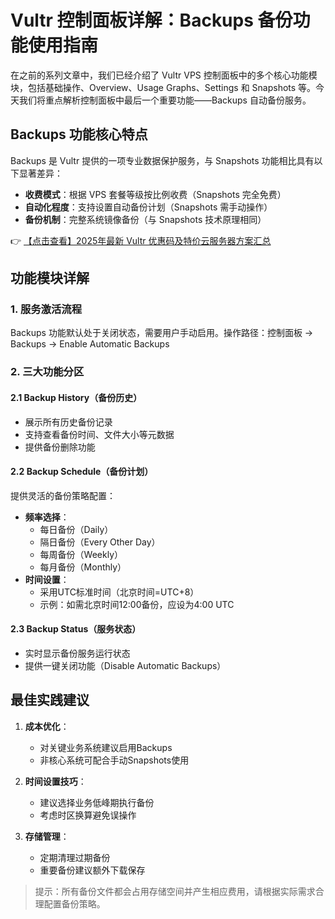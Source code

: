 # Vultr 控制面板详解：Backups 备份功能使用指南

在之前的系列文章中，我们已经介绍了 Vultr VPS 控制面板中的多个核心功能模块，包括基础操作、Overview、Usage Graphs、Settings 和 Snapshots 等。今天我们将重点解析控制面板中最后一个重要功能——Backups 自动备份服务。

## Backups 功能核心特点

Backups 是 Vultr 提供的一项专业数据保护服务，与 Snapshots 功能相比具有以下显著差异：

- **收费模式**：根据 VPS 套餐等级按比例收费（Snapshots 完全免费）
- **自动化程度**：支持设置自动备份计划（Snapshots 需手动操作）
- **备份机制**：完整系统镜像备份（与 Snapshots 技术原理相同）

👉 [【点击查看】2025年最新 Vultr 优惠码及特价云服务器方案汇总](https://bit.ly/VuLtr)

## 功能模块详解

### 1. 服务激活流程
Backups 功能默认处于关闭状态，需要用户手动启用。操作路径：控制面板 → Backups → Enable Automatic Backups

### 2. 三大功能分区

#### 2.1 Backup History（备份历史）
- 展示所有历史备份记录
- 支持查看备份时间、文件大小等元数据
- 提供备份删除功能

#### 2.2 Backup Schedule（备份计划）
提供灵活的备份策略配置：
- **频率选择**：
  - 每日备份（Daily）
  - 隔日备份（Every Other Day）
  - 每周备份（Weekly）
  - 每月备份（Monthly）
- **时间设置**：
  - 采用UTC标准时间（北京时间=UTC+8）
  - 示例：如需北京时间12:00备份，应设为4:00 UTC

#### 2.3 Backup Status（服务状态）
- 实时显示备份服务运行状态
- 提供一键关闭功能（Disable Automatic Backups）

## 最佳实践建议

1. **成本优化**：
   - 对关键业务系统建议启用Backups
   - 非核心系统可配合手动Snapshots使用

2. **时间设置技巧**：
   - 建议选择业务低峰期执行备份
   - 考虑时区换算避免误操作

3. **存储管理**：
   - 定期清理过期备份
   - 重要备份建议额外下载保存

> 提示：所有备份文件都会占用存储空间并产生相应费用，请根据实际需求合理配置备份策略。